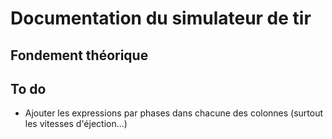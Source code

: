 # Documentation du simulateur de tir 
## Fondement théorique

## To do 
- Ajouter les expressions par phases dans chacune des colonnes (surtout les vitesses d'éjection...)
